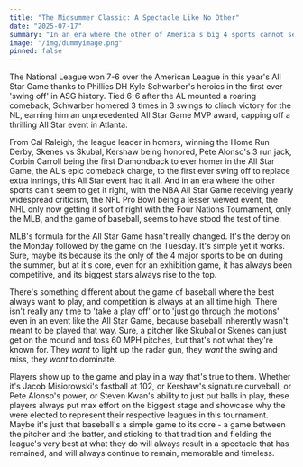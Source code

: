 ```yaml
---
title: "The Midsummer Classic: A Spectacle Like No Other"
date: "2025-07-17"
summary: "In an era where the other of America's big 4 sports cannot seem to get their All Star events right, baseball remains timeless."
image: "/img/dummyimage.png"
pinned: false
---
```


The National League won 7-6 over the American League in this year's All Star Game thanks to Phillies DH Kyle Schwarber's heroics in the first ever 'swing off' in ASG history. Tied 6-6 after the AL mounted a roaring comeback, Schwarber homered 3 times in 3 swings to clinch victory for the NL, earning him an unprecedented All Star Game MVP award, capping off a thrilling All Star event in Atlanta.

From Cal Raleigh, the league leader in homers, winning the Home Run Derby, Skenes vs Skubal, Kershaw being honored, Pete Alonso's 3 run jack, Corbin Carroll being the first Diamondback to ever homer in the All Star Game, the AL's epic comeback charge, to the first ever swing off to replace extra innings, this  All Star event had it all. And in an era where the other sports can't seem to get it right, with the NBA All Star Game receiving yearly widespread criticism, the NFL Pro Bowl being a lesser viewed event, the NHL only now getting it sort of right with the Four Nations Tournament, only the MLB, and the game of baseball, seems to have stood the test of time.

MLB's formula for the All Star Game hasn't really changed. It's the derby on the Monday followed by the game on the Tuesday. It's simple yet it works. Sure, maybe its because its the only of the 4 major sports to be on during the summer, but at it's core, even for an exhibition game, it has always been competitive, and its biggest stars always rise to the top. 

There's something different about the game of baseball where the best always want to play, and competition is always at an all time high. There isn't really any time to 'take a play off' or to 'just go through the motions' even in an event like the All Star Game, because baseball inherently wasn't meant to be played that way. Sure, a pitcher like Skubal or Skenes can just get on the mound and toss 60 MPH pitches, but that's not what they're known for. They *want* to light up the radar gun, they *want* the swing and miss, they *want* to dominate. 

Players show up to the game and play in a way that's true to them. Whether it's Jacob Misiorowski's fastball at 102, or Kershaw's signature curveball, or Pete Alonso's power, or Steven Kwan's ability to just put balls in play, these players always put max effort on the biggest stage and showcase why the were elected to represent their respective leagues in this tournament. Maybe it's just that baseball's a simple game to its core - a game between the pitcher and the batter, and sticking to that tradition and fielding the league's very best at what they do will always result in a spectacle that has remained, and will always continue to remain, memorable and timeless.